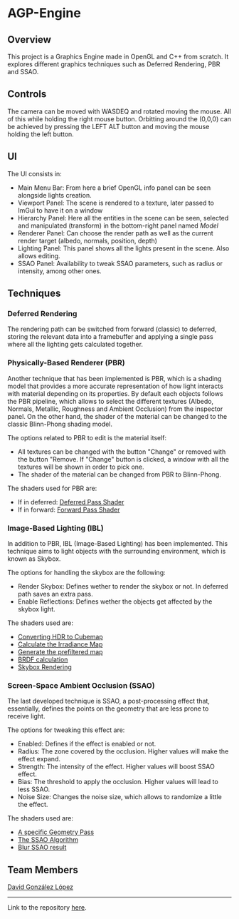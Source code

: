 # AGP-Engine

## Overview
This project is a Graphics Engine made in OpenGL and C++ from scratch. It explores different graphics techniques such as Deferred Rendering, PBR and SSAO.

## Controls
The camera can be moved with WASDEQ and rotated moving the mouse. All of this while holding the right mouse button.
Orbitting around the (0,0,0) can be achieved by pressing the LEFT ALT button and moving the mouse holding the left button.
 
## UI
The UI consists in:
  - Main Menu Bar: From here a brief OpenGL info panel can be seen alongside lights creation.
  - Viewport Panel: The scene is rendered to a texture, later passed to ImGui to have it on a window
  - Hierarchy Panel: Here all the entities in the scene can be seen, selected and manipulated (transform) in the bottom-right panel named _Model_
  - Renderer Panel: Can choose the render path as well as the current render target (albedo, normals, position, depth)
  - Lighting Panel: This panel shows all the lights present in the scene. Also allows editing.
  - SSAO Panel: Availability to tweak SSAO parameters, such as radius or intensity, among other ones.

## Techniques
### Deferred Rendering
The rendering path can be switched from forward (classic) to deferred, storing the relevant data into a framebuffer and applying a single pass where all the lighting gets calculated together.

### Physically-Based Renderer (PBR)
Another technique that has been implemented is PBR, which is a shading model that provides a more accurate representation of how light interacts with material depending on its properties.
By default each objects follows the PBR pipeline, which allows to select the different textures (Albedo, Normals, Metallic, Roughness and Ambient Occlusion) from the inspector panel.
On the other hand, the shader of the material can be changed to the classic Blinn-Phong shading model.

The options related to PBR to edit is the material itself:

- All textures can be changed with the button "Change" or removed with the button "Remove. If "Change" button is clicked, a window with all the textures will be shown in order to pick one.
- The shader of the material can be changed from PBR to Blinn-Phong.

The shaders used for PBR are:
- If in deferred: [Deferred Pass Shader](https://github.com/MagiX7/AGP-Engine/blob/main/Engine/Assets/Shaders/deferred_pass.glsl)
- If in forward: [Forward Pass Shader](https://github.com/MagiX7/AGP-Engine/blob/main/Engine/Assets/Shaders/forward_pass.glsl)

### Image-Based Lighting (IBL)
In addition to PBR, IBL (Image-Based Lighting) has been implemented. This technique aims to light objects with the surrounding environment, which is known as Skybox.

The options for handling the skybox are the following:

- Render Skybox: Defines wether to render the skybox or not. In deferred path saves an extra pass.
- Enable Reflections: Defines wether the objects get affected by the skybox light.

The shaders used are:
- [Converting HDR to Cubemap](https://github.com/MagiX7/AGP-Engine/blob/main/Engine/Assets/Shaders/Skybox/hdr_to_cubemap.glsl)
- [Calculate the Irradiance Map](https://github.com/MagiX7/AGP-Engine/blob/main/Engine/Assets/Shaders/Skybox/irradiance_skybox.glsl)
- [Generate the prefiltered map](https://github.com/MagiX7/AGP-Engine/blob/main/Engine/Assets/Shaders/Skybox/prefilter.glsl)
- [BRDF calculation](https://github.com/MagiX7/AGP-Engine/blob/main/Engine/Assets/Shaders/Skybox/brdf.glsl)
- [Skybox Rendering](https://github.com/MagiX7/AGP-Engine/blob/main/Engine/Assets/Shaders/Skybox/skybox.glsl)

### Screen-Space Ambient Occlusion (SSAO)
The last developed technique is SSAO, a post-processing effect that, essentially, defines the points on the geometry that are less prone to receive light.


The options for tweaking this effect are:

- Enabled: Defines if the effect is enabled or not.
- Radius: The zone covered by the occlusion. Higher values will make the effect expand.
- Strength: The intensity of the effect. Higher values will boost SSAO effect.
- Bias: The threshold to apply the occlusion. Higher values will lead to less SSAO.
- Noise Size: Changes the noise size, which allows to randomize a little the effect.

The shaders used are:
- [A specific Geometry Pass](https://github.com/MagiX7/AGP-Engine/blob/main/Engine/Assets/Shaders/ssao_geometry_pass.glsl)
- [The SSAO Algorithm](https://github.com/MagiX7/AGP-Engine/blob/main/Engine/Assets/Shaders/ssao.glsl)
- [Blur SSAO result](https://github.com/MagiX7/AGP-Engine/blob/main/Engine/Assets/Shaders/ssao_blur.glsl)


## Team Members
[David González López](https://github.com/MagiX7)  

___

Link to the repository [here](https://github.com/MagiX7/AGP-Engine).
